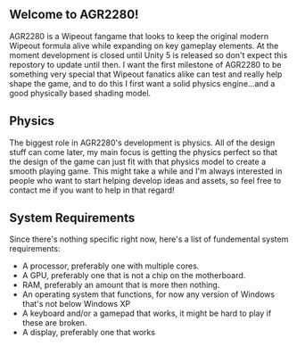 ## Welcome to AGR2280!
AGR2280 is a Wipeout fangame that looks to keep the original modern Wipeout formula alive while expanding on key gameplay elements. At the moment development is closed until Unity 5 is released so don't expect this repostory to update until then. I want the first milestone of AGR2280 to be something very special that Wipeout fanatics alike can test and really help shape the game, and to do this I first want a solid physics engine...and a good physically based shading model.

## Physics
The biggest role in AGR2280's development is physics. All of the design stuff can come later, my main focus is getting the physics perfect so that the design of the game can just fit with that physics model to create a smooth playing game. This might take a while and I'm always interested in people who want to start helping develop ideas and assets, so feel free to contact me if you want to help in that regard!

## System Requirements

Since there's nothing specific right now, here's a list of fundemental system requirements:

* A processor, preferably one with multiple cores.
* A GPU, preferably one that is not a chip on the motherboard.
* RAM, preferably an amount that is more then nothing.
* An operating system that functions, for now any version of Windows that's not below Windows XP
* A keyboard and/or a gamepad that works, it might be hard to play if these are broken.
* A display, preferably one that works


